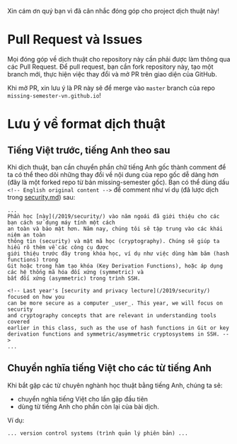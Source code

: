 Xin cám ơn quý bạn vì đã cân nhắc đóng góp cho project dịch thuật này!

# Pull Request và Issues
Mọi đóng góp về dịch thuật cho repository này cần phải được làm thông qua các Pull Request.
Để pull request, bạn cần fork repository này, tạo một branch mới, thực hiện việc thay đổi và
mở PR trên giao diện của GitHub.

Khi mở PR, xin lưu ý là PR này sẽ để merge vào `master` branch của repo `missing-semester-vn.github.io`!

# Lưu ý về format dịch thuật
## Tiếng Việt trước, tiếng Anh theo sau
Khi dịch thuật, bạn cần chuyển phần chữ tiếng Anh gốc thành comment để ta có thể theo dõi những thay đổi 
về nội dung của repo gốc dễ dàng hơn (đây là một forked repo từ bản missing-semester gốc). Bạn có thể dùng dấu
`<!-- English original content -->` để comment như ví dụ (đã lược dịch trong [security.md](_2020/security.md)) sau:

```
...
Phần học [này](/2019/security/) vào năm ngoái đã giới thiệu cho các bạn cách sử dụng máy tính một cách 
an toàn và bảo mật hơn. Năm nay, chúng tôi sẽ tập trung vào các khái niệm an toàn 
thông tin (security) và mật mã học (cryptography). Chúng sẽ giúp ta hiểu rõ thêm về các công cụ được
giới thiệu trước đây trong khóa học, ví dụ như việc dùng hàm băm (hash functions) trong
Git hoặc trong hàm tạo khóa (Key Derivation Functions), hoặc áp dụng các hệ thống mã hóa đối xứng (symmetric) và
bất đối xứng (asymmetric) trong trình SSH.

<!-- Last year's [security and privacy lecture](/2019/security/) focused on how you
can be more secure as a computer _user_. This year, we will focus on security
and cryptography concepts that are relevant in understanding tools covered
earlier in this class, such as the use of hash functions in Git or key
derivation functions and symmetric/asymmetric cryptosystems in SSH. -->
...
```

## Chuyển nghĩa tiếng Việt cho các từ tiếng Anh
Khi bắt gặp các từ chuyên nghành học thuật bằng tiếng Anh, chúng ta sẽ:
- chuyển nghĩa tiếng Việt cho lần gặp đầu tiên
- dùng từ tiếng Anh cho phần còn lại của bài dịch.

Ví dụ:
```
... version control systems (trình quản lý phiên bản) ...
```